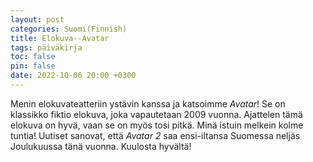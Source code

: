 ```yaml
---
layout: post
categories: Suomi(Finnish)
title: Elokuva--Avatar
tags: päiväkirja
toc: false
pin: false
date: 2022-10-06 20:00 +0300
---
```


Menin elokuvateatteriin ystävin kanssa ja katsoimme _Avatar_! Se on klassikko fiktio elokuva, joka vapautetaan 2009 vuonna. Ajattelen tämä elokuva on hyvä, vaan se on myös tosi pitkä. Minä istuin melkein kolme tuntia! Uutiset sanovat, että _Avatar 2_ saa ensi-iltansa Suomessa neljäs Joulukuussa tänä vuonna. Kuulosta hyvältä! 